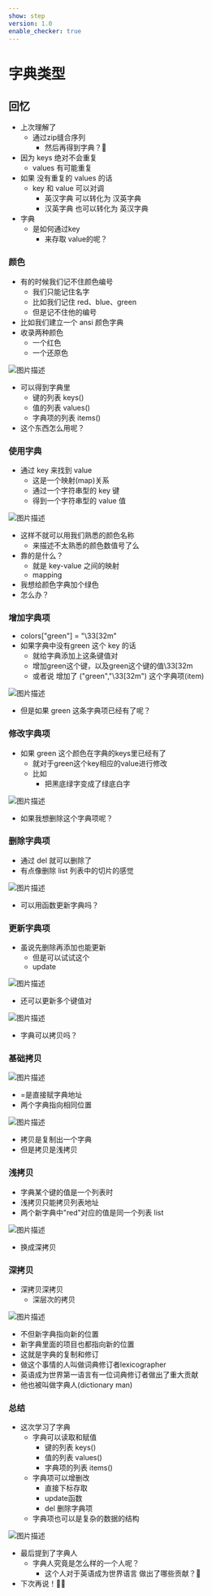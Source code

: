 ```yaml
---
show: step
version: 1.0
enable_checker: true
---
```


# 字典类型

## 回忆

- 上次理解了
	- 通过zip缝合序列
		- 然后再得到字典？🤔
- 因为 keys 绝对不会重复
	- values 有可能重复
- 如果 没有重复的 values 的话
	- key 和 value 可以对调
		- 英汉字典 可以转化为 汉英字典
		- 汉英字典 也可以转化为 英汉字典
- 字典 
	- 是如何通过key
		- 来存取 value的呢？

### 颜色

- 有的时候我们记不住颜色编号
	- 我们只能记住名字
	- 比如我们记住 red、blue、green
	- 但是记不住他的编号
- 比如我们建立一个 ansi 颜色字典
- 收录两种颜色
  - 一个红色
  - 一个还原色

![图片描述](https://doc.shiyanlou.com/courses/uid1190679-20210830-1630320652061)

- 可以得到字典里
  - 键的列表 keys()
  - 值的列表 values()
  - 字典项的列表 items()
- 这个东西怎么用呢？

### 使用字典

- 通过 key 来找到 value
	- 这是一个映射(map)关系
	- 通过一个字符串型的 key 键
	- 得到一个字符串型的 value 值

![图片描述](https://doc.shiyanlou.com/courses/uid1190679-20210830-1630320813924)

- 这样不就可以用我们熟悉的颜色名称
	- 来描述不太熟悉的颜色数值号了么
- 靠的是什么？
	- 就是 key-value 之间的映射
	- mapping
- 我想给颜色字典加个绿色
- 怎么办？

### 增加字典项

- colors["green"] = "\33[32m"
- 如果字典中没有green 这个 key 的话
	- 就给字典添加上这条键值对
	- 增加green这个键，以及green这个键的值\33[32m
	- 或者说 增加了 ("green","\33[32m") 这个字典项(item)

![图片描述](https://doc.shiyanlou.com/courses/uid1190679-20210830-1630321052796)

- 但是如果 green 这条字典项已经有了呢？

### 修改字典项

- 如果 green 这个颜色在字典的keys里已经有了
	- 就对于green这个key相应的value进行修改
	- 比如
		- 把黑底绿字变成了绿底白字

![图片描述](https://doc.shiyanlou.com/courses/uid1190679-20210830-1630321156479)

- 如果我想删除这个字典项呢？

### 删除字典项

- 通过 del 就可以删除了
- 有点像删除 list 列表中的切片的感觉

![图片描述](https://doc.shiyanlou.com/courses/uid1190679-20210830-1630321313368)

- 可以用函数更新字典吗？

### 更新字典项

- 虽说先删除再添加也能更新
	- 但是可以试试这个
	- update

![图片描述](https://doc.shiyanlou.com/courses/uid1190679-20210830-1630321964009)

- 还可以更新多个键值对

![图片描述](https://doc.shiyanlou.com/courses/uid1190679-20210830-1630321993794)


- 字典可以拷贝吗？

### 基础拷贝

![图片描述](https://doc.shiyanlou.com/courses/uid1190679-20210830-1630321540225)

- =是直接赋字典地址
- 两个字典指向相同位置

![图片描述](https://doc.shiyanlou.com/courses/uid1190679-20210830-1630321573582)

- 拷贝是复制出一个字典
- 但是拷贝是浅拷贝

### 浅拷贝

- 字典某个键的值是一个列表时
- 浅拷贝只能拷贝列表地址
- 两个新字典中"red"对应的值是同一个列表 list

![图片描述](https://doc.shiyanlou.com/courses/uid1190679-20210830-1630321690661)

- 换成深拷贝

### 深拷贝

- 深拷贝深拷贝
	- 深层次的拷贝

![图片描述](https://doc.shiyanlou.com/courses/uid1190679-20210830-1630321698697)

- 不但新字典指向新的位置
- 新字典里面的项目也都指向新的位置
- 这就是字典的复制和修订
- 做这个事情的人叫做词典修订者lexicographer
- 英语成为世界第一语言有一位词典修订者做出了重大贡献
- 他也被叫做字典人(dictionary man)

### 总结

- 这次学习了字典
  - 字典可以读取和赋值
	  - 键的列表 keys()
	  - 值的列表 values()
	  - 字典项的列表 items()
  - 字典项可以增删改
	- 直接下标存取
	- update函数
	- del 删除字典项
  - 字典项也可以是复杂的数据的结构

![图片描述](https://doc.shiyanlou.com/courses/uid1190679-20230802-1690969864346)

- 最后提到了字典人
	- 字典人究竟是怎么样的一个人呢？
		- 这个人对于英语成为世界语言 做出了哪些贡献？🤔
- 下次再说！👋🏻
